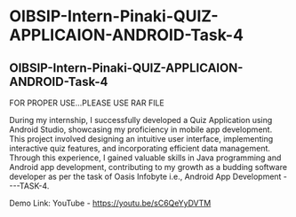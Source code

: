 # OIBSIP-Intern-Pinaki-QUIZ-APPLICAION-ANDROID-Task-4
OIBSIP-Intern-Pinaki-QUIZ-APPLICAION-ANDROID-Task-4
----
FOR PROPER USE...PLEASE USE RAR FILE

During my internship, I successfully developed a Quiz Application using Android Studio, showcasing my proficiency in mobile app development. This project involved designing an intuitive user interface, implementing interactive quiz features, and incorporating efficient data management. Through this experience, I gained valuable skills in Java programming and Android app development, contributing to my growth as a budding software developer as per the task of Oasis Infobyte i.e., Android App Development ----TASK-4.

Demo Link: YouTube - https://youtu.be/sC6QeYyDVTM
